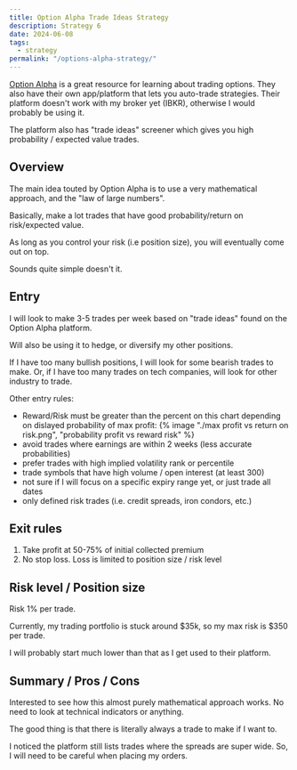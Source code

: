 ```yaml
---
title: Option Alpha Trade Ideas Strategy
description: Strategy 6
date: 2024-06-08
tags:
  - strategy
permalink: "/options-alpha-strategy/"
---
```

<a href="https://optionalpha.com/">Option Alpha</a> is a great resource for learning about trading options.  They also have their own app/platform that lets you auto-trade strategies.   Their platform doesn't work with my broker yet (IBKR), otherwise I would probably be using it.

The platform also has "trade ideas" screener which gives you high probability / expected value trades.  

## Overview
The main idea touted by Option Alpha is to use a very mathematical approach, and the "law of large numbers".  

Basically, make a lot trades that have good probability/return on risk/expected value.  

As long as you control your risk (i.e position size), you will eventually come out on top.  

Sounds quite simple doesn't it.

## Entry 

I will look to make 3-5 trades per week based on "trade ideas" found on the Option Alpha platform.

Will also be using it to hedge, or diversify my other positions.  

If I have too many bullish positions, I will look for some bearish trades to make.  Or, if I have too many trades on tech companies, will look for other industry to trade.

Other entry rules:
- Reward/Risk must be greater than the percent on this chart depending on dislayed probability of max profit:
{% image "./max profit vs return on risk.png", "probability profit vs reward risk" %}
- avoid trades where earnings are within 2 weeks (less accurate probabilities)
- prefer trades with high implied volatility rank or percentile
- trade symbols that have high volume / open interest (at least 300)
- not sure if I will focus on a specific expiry range yet, or just trade all dates
- only defined risk trades (i.e. credit spreads, iron condors, etc.)


## Exit rules
1. Take profit at 50-75% of initial collected premium 
2. No stop loss.  Loss is limited to position size / risk level


## Risk level / Position size
Risk 1% per trade.

Currently, my trading portfolio is stuck around $35k, so my max risk is $350 per trade.

I will probably start much lower than that as I get used to their platform.


## Summary / Pros / Cons
Interested to see how this almost purely mathematical approach works.  No need to look at technical indicators or anything.

The good thing is that there is literally always a trade to make if I want to.

I noticed the platform still lists trades where the spreads are super wide.  So, I will need to be careful when placing my orders.
